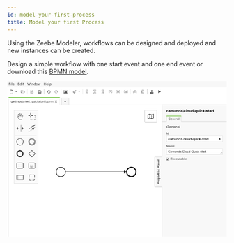 ```yaml
---
id: model-your-first-process
title: Model your first Process
---
```


Using the Zeebe Modeler, workflows can be designed and deployed and new instances can be created.

Design a simple workflow with one start event and one end event or download this [BPMN model](./bpmn/gettingstarted_quickstart.bpmn).

![zeebe-modeler](./img/zeebe-modeler.png)
